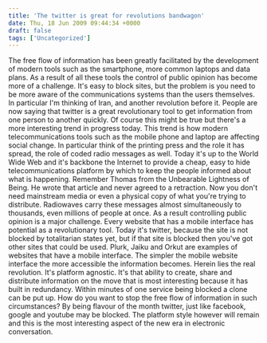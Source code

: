 ```yaml
---
title: 'The twitter is great for revolutions bandwagon'
date: Thu, 18 Jun 2009 09:44:34 +0000
draft: false
tags: ['Uncategorized']
---
```


The free flow of information has been greatly facilitated by the development of modern tools such as the smartphone, more common laptops and data plans. As a result of all these tools the control of public opinion has become more of a challenge. It's easy to block sites, but the problem is you need to be more aware of the communications systems than the users themselves. In particular I'm thinking of Iran, and another revolution before it. People are now saying that twitter is a great revolutionary tool to get information from one person to another quickly. Of course this might be true but there's a more interesting trend in progress today. This trend is how modern telecommunications tools such as the mobile phone and laptop are affecting social change. In particular think of the printing press and the role it has spread, the role of coded radio messages as well. Today it's up to the World Wide Web and it's backbone the Internet to provide a cheap, easy to hide telecommunications platform by which to keep the people informed about what is happening. Remember Thomas from the Unbearable Lightness of Being. He wrote that article and never agreed to a retraction. Now you don't need mainstream media or even a physical copy of what you're trying to distribute. Radiowaves carry these messages almost simultaneously to thousands, even millions of people at once. As a result controlling public opinion is a major challenge. Every website that has a mobile interface has potential as a revolutionary tool. Today it's twitter, because the site is not blocked by totalitarian states yet, but if that site is blocked then you've got other sites that could be used. Plurk, Jaiku and Orkut are examples of websites that have a mobile interface. The simpler the mobile website interface the more accessible the information becomes. Herein lies the real revolution. It's platform agnostic. It's that ability to create, share and distribute information on the move that is most interesting because it has built in redundancy. Within minutes of one service being blocked a clone can be put up. How do you want to stop the free flow of information in such circumstances? By being flavour of the month twitter, just like facebook, google and youtube may be blocked. The platform style however will remain and this is the most interesting aspect of the new era in electronic conversation.